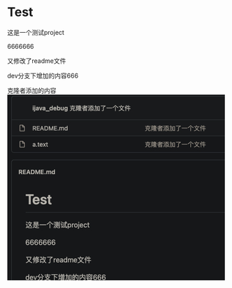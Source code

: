 # Test
这是一个测试project

6666666

又修改了readme文件

dev分支下增加的内容666

克隆者添加的内容  
![图片](https://github.com/ijava-debug/Test/blob/master/popo_2022-01-08%20%2014-08-17.jpg)
